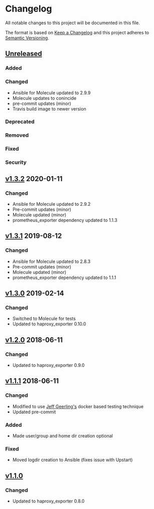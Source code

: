 # Changelog
All notable changes to this project will be documented in this file.

The format is based on [Keep a Changelog](http://keepachangelog.com/en/1.0.0/)
and this project adheres to [Semantic Versioning](http://semver.org/spec/v2.0.0.html).

## [Unreleased]
### Added
### Changed
- Ansible for Molecule updated to 2.9.9
- Molecule updates to conincide
- pre-commit updates (minor)
- Travis build image to newer version
### Deprecated
### Removed
### Fixed
### Security

## [v1.3.2] 2020-01-11
### Changed
- Ansible for Molecule updated to 2.9.2
- Pre-commit updates (minor)
- Molecule updated (minor)
- prometheus\_exporter dependency updated to 1.1.3

## [v1.3.1] 2019-08-12
### Changed
- Ansible for Molecule updated to 2.8.3
- Pre-commit updates (minor)
- Molecule updated (minor)
- prometheus\_exporter dependency updated to 1.1.1

## [v1.3.0] 2019-02-14
### Changed
- Switched to Molecule for tests
- Updated to haproxy\_exporter 0.10.0

## [v1.2.0] 2018-06-11
### Changed
- Updated to haproxy\_exporter 0.9.0

## [v1.1.1] 2018-06-11
### Changed
- Modified to use [Jeff Geerling's](https://github.com/geerlingguy/) docker based testing technique
- Updated pre-commit
### Added
- Made user/group and home dir creation optional
### Fixed
- Moved logdir creation to Ansible (fixes issue with Upstart)

## [v1.1.0]
### Changed
- Updated to haproxy\_exporter 0.8.0

[Unreleased]: https://github.com/bdellegrazie/ansible-role-postgresql_exporter/compare/v1.3.2...HEAD
[v1.3.2]: https://github.com/bdellegrazie/ansible-role-postgresql_exporter/compare/v1.3.1...v1.3.2
[v1.3.1]: https://github.com/bdellegrazie/ansible-role-postgresql_exporter/compare/v1.3.0...v1.3.1
[v1.3.0]: https://github.com/bdellegrazie/ansible-role-postgresql_exporter/compare/v1.2.0...v1.3.0
[v1.2.0]: https://github.com/bdellegrazie/ansible-role-postgresql_exporter/compare/v1.1.1...v1.2.0
[v1.1.1]: https://github.com/bdellegrazie/ansible-role-postgresql_exporter/compare/v1.1.0...v1.1.1
[v1.1.0]: https://github.com/bdellegrazie/ansible-role-postgresql_exporter/compare/v1.0.2...v1.1.0
[v1.0.2]: https://github.com/bdellegrazie/ansible-role-postgresql_exporter/compare/v1.0.1...v1.0.2
[v1.0.1]: https://github.com/bdellegrazie/ansible-role-postgresql_exporter/compare/v1.0.0...v1.0.1
